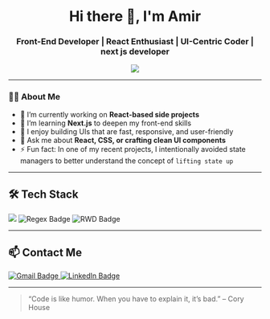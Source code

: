 <h1 align="center">Hi there 👋, I'm Amir</h1>
<h3 align="center">Front-End Developer | React Enthusiast | UI-Centric Coder | next js developer</h3>

<p align="center">
  <img src="https://readme-typing-svg.herokuapp.com?font=Fira+Code&size=22&duration=2000&pause=1000&center=true&width=435&lines=Front-End+Developer;React+Fanatic;Pixel-Perfect+UI+Lover" />
</p>

---

### 👨‍💻 About Me

- 🔭 I’m currently working on **React-based side projects**  
- 🌱 I’m learning **Next.js** to deepen my front-end skills  
- 🧠 I enjoy building UIs that are fast, responsive, and user-friendly  
- 💬 Ask me about **React, CSS, or crafting clean UI components**  
- ⚡ Fun fact: In one of my recent projects, I intentionally avoided state managers to better understand the concept of `lifting state up`  


---

## 🛠 Tech Stack

<p align="left">
  <img src="https://skillicons.dev/icons?i=html,css,js,ts,tailwind,sass,bootstrap,styledcomponents,react,redux,nextjs" />
  <img src="https://img.shields.io/badge/Regex-Pattern%20Matching-blueviolet?style=for-the-badge" alt="Regex Badge"/>
  <img src="https://img.shields.io/badge/RWD-Responsive%20Design-brightgreen?style=for-the-badge" alt="RWD Badge"/>
</p>


---

## 📫 Contact Me

<p align="left">
  <a href="mailto:Amirkasraeian611@gmail.com" target="_blank">
    <img src="https://img.shields.io/badge/Gmail-D14836?style=for-the-badge&logo=gmail&logoColor=white" alt="Gmail Badge"/>
  </a>
  <a href="https://www.linkedin.com/in/amir-kasraeian?utm_source=share&utm_campaign=share_via&utm_content=profile&utm_medium=android_app" target="_blank">
    <img src="https://img.shields.io/badge/LinkedIn-0A66C2?style=for-the-badge&logo=linkedin&logoColor=white" alt="LinkedIn Badge"/>
  </a>
</p>

---

> “Code is like humor. When you have to explain it, it’s bad.” – Cory House
